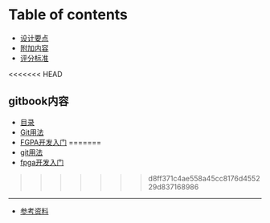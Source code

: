 # Table of contents

* [设计要点](README.md)
* [附加内容](extra.md)
* [评分标准](ping-fen-biao-zhun.md)

<<<<<<< HEAD
## gitbook内容

* [目录](experiment/mu-lu.md)
* [Git用法](experiment/git.md)
* [FGPA开发入门](experiment/fpga.md)
=======
* [git用法](README.md)
* [fpga开发入门](experiment/fpga.md)
>>>>>>> d8ff371c4ae558a45cc8176d455229d837168986

***

* [参考资料](reference.md)
